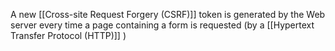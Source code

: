 A new [[Cross-site Request Forgery (CSRF)]] token is generated by the Web server every time a page containing a form is requested (by a [[Hypertext Transfer Protocol (HTTP)]] )